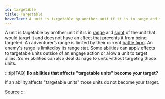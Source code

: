 ```yaml
---
id: targetable
title: Targetable
hoverText: A unit is targetable by another unit if it is in range and sight of the unit that would target it and does not have an effect that prevents it from being targeted.
---
```


A unit is targetable by another unit if it is in [range](/docs/glossary/range) and [sight](/docs/glossary/sight) of the unit that would target it and does not have an effect that prevents it from being targeted. An adventurer's range
is limited by their current [battle form](/docs/battle-forms). An enemy's range is limited by its range stat. Some abilities can apply effects to targetable units outside of an engage action or allow a unit to target allies. Some abilities can also deal damage to units without targeting those units.

:::tip[FAQ]
**Do abilities that affects "targetable units" become your target?**

If an ability affects "targetable units" those units do not become your target.

<a href="https://support.chiptheorygames.com/support/solutions/articles/33000291972" target="_blank">Source</a>
:::
